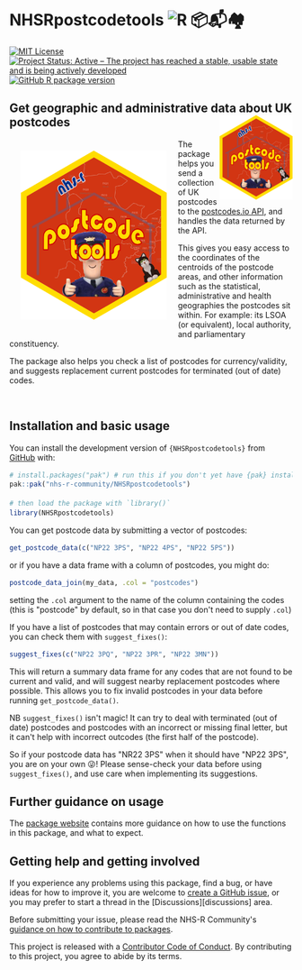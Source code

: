 
# NHSRpostcodetools ![R](https://www.r-project.org/favicon-32x32.png) 📦📬🏘️

<!-- badges: start -->

[![MIT License][licence_badge]](LICENCE.md)
[![Project Status: Active – The project has reached a stable, usable state and
is being actively developed][repostatus_svg]][repostatus_info]
[![GitHub R package version][gh_ver]](DESCRIPTION)

[licence_badge]: https://img.shields.io/badge/licence-MIT-blue
[repostatus_info]: https://www.repostatus.org/#active
[repostatus_svg]: https://www.repostatus.org/badges/latest/active.svg
[gh_ver]: https://img.shields.io/github/r-package/v/nhs-r-community/NHSRpostcodetools
<!-- badges: end -->

## Get geographic and administrative data about UK postcodes  <a href="https://nhs-r-community.github.io/NHSRpostcodetools/"><img src="man/figures/logo.png" align="right" height="150" alt="NHSRpostcodetools website" /></a>

<div>
<img
    src="vignettes/nhsrpt_hex_badgev2.png"
    height="300px" width="260px" hspace=20 vspace=20 align="left"
    alt="The NHSRPostcodeTools package hexagonal logo - the phrases 'NHS-R' and
      'postcode tools' in yellow superimposed on a Royal Mail-type red
      background, with a picture of Postman Pat and his black and white cat
      also added into the image. The background features a faint line map of
      the boundaries of the Falkirk (FK) postcode area and its neighbours."
/>

The package helps you send a collection of UK postcodes to the
[postcodes.io API][api], and handles the data returned by the API.

This gives you easy access to the coordinates of the centroids of the postcode
areas, and other information such as the statistical, administrative and health
geographies the postcodes sit within.
For example: its LSOA (or equivalent), local authority, and parliamentary
constituency.

The package also helps you check a list of postcodes for currency/validity,
and suggests replacement current postcodes for terminated (out of date) codes.

<br clear="all" />
</div>

[api]: https://postcodes.io/

## Installation and basic usage

You can install the development version of `{NHSRpostcodetools}` from
[GitHub][repo] with:

```r
# install.packages("pak") # run this if you don't yet have {pak} installed
pak::pak("nhs-r-community/NHSRpostcodetools")

# then load the package with `library()`
library(NHSRpostcodetools)
```

You can get postcode data by submitting a vector of postcodes:

```r
get_postcode_data(c("NP22 3PS", "NP22 4PS", "NP22 5PS"))
```
or if you have a data frame with a column of postcodes, you might do:

```r
postcode_data_join(my_data, .col = "postcodes")
```

setting the `.col` argument to the name of the column containing the codes
(this is "postcode" by default, so in that case you don't need to supply `.col`)

If you have a list of postcodes that may contain errors or out of date codes,
you can check them with `suggest_fixes()`:

```r
suggest_fixes(c("NP22 3PQ", "NP22 3PR", "NP22 3MN"))
```

This will return a summary data frame for any codes that are not found to be
current and valid, and will suggest nearby replacement postcodes where possible.
This allows you to fix invalid postcodes in your data before running
`get_postcode_data()`.

NB `suggest_fixes()` isn't magic! It can try to deal with terminated (out of
date) postcodes and postcodes with an incorrect or missing final letter, but it
can't help with incorrect outcodes (the first half of the postcode).

So if your postcode data has "NR22 3PS" when it should have "NP22 3PS", you are
on your own 😜! Please sense-check your data before using `suggest_fixes()`,
and use care when implementing its suggestions.


## Further guidance on usage

The [package website][intro] contains more guidance on how to use the functions
in this package, and what to expect.


## Getting help and getting involved

If you experience any problems using this package, find a bug, or have ideas
for how to improve it, you are welcome to [create a GitHub issue][issues], or
you may prefer to start a thread in the [Discussions][discussions] area.

Before submitting your issue, please read the NHS-R Community's
[guidance on how to contribute to packages][tools].

This project is released with a [Contributor Code of Conduct][coc].
By contributing to this project, you agree to abide by its terms.

[repo]: https://github.com/nhs-r-community/NHSRpostcodetools/
[intro]: https://nhs-r-community.github.io/NHSRpostcodetools/
[issues]: https://github.com/nhs-r-community/NHSRpostcodetools/issues
[tools]: https://tools.nhsrcommunity.com/contribution.html
[coc]: CODE_OF_CONDUCT.md
